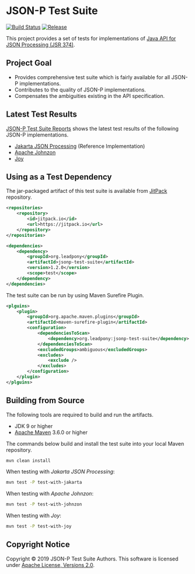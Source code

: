 # JSON-P Test Suite
[![Build Status](https://travis-ci.org/leadpony/jsonp-test-suite.svg?branch=master)](https://travis-ci.org/leadpony/jsonp-test-suite)
[![Release](https://jitpack.io/v/org.leadpony/jsonp-test-suite.svg)](https://jitpack.io/#org.leadpony/jsonp-test-suite)

This project provides a set of tests for implementations of [Java API for JSON Processing (JSR 374)].

## Project Goal

* Provides comprehensive test suite which is fairly available for all JSON-P implementations.
* Contributes to the quality of JSON-P implementations.
* Compensates the ambiguities existing in the API specification.

## Latest Test Results

[JSON-P Test Suite Reports] shows the latest test results of the following JSON-P implementations.
* [Jakarta JSON Processing] (Reference Implementation)
* [Apache Johnzon]
* [Joy]

## Using as a Test Dependency

The jar-packaged artifact of this test suite is available from [JitPack] repository.

```xml
<repositories>
    <repository>
        <id>jitpack.io</id>
        <url>https://jitpack.io</url>
    </repository>
</repositories>

<dependencies>
    <dependency>
        <groupId>org.leadpony</groupId>
        <artifactId>jsonp-test-suite</artifactId>
        <version>1.2.0</version>
        <scope>test</scope>
    </dependency>
</dependencies>
```
The test suite can be run by using Maven Surefire Plugin.

```xml
<plguins>
    <plugin>
        <groupId>org.apache.maven.plugins</groupId>
        <artifactId>maven-surefire-plugin</artifactId>
        <configuration>
            <dependenciesToScan>
                <dependency>org.leadpony:jsonp-test-suite</dependency>
            </dependenciesToScan>
            <excludedGroups>ambiguous</excludedGroups>
            <excludes>
                <exclude />
            </excludes>
        </configuration>
    </plugin>
</plguins>
```

## Building from Source

The following tools are required to build and run the artifacts.
* JDK 9 or higher
* [Apache Maven] 3.6.0 or higher

The commands below build and install the test suite into your local Maven repository.

```bash
mvn clean install
```

When testing with *Jakarta JSON Processing*:

```bash
mvn test -P test-with-jakarta
```

When testing with *Apache Johnzon*:

```bash
mvn test -P test-with-johnzon
```

When testing with *Joy*:

```bash
mvn test -P test-with-joy
```

## Copyright Notice
Copyright &copy; 2019 JSON-P Test Suite Authors. This software is licensed under [Apache License, Versions 2.0][Apache 2.0 License].

[Apache 2.0 License]: https://www.apache.org/licenses/LICENSE-2.0
[Java API for JSON Processing (JSR 374)]: https://eclipse-ee4j.github.io/jsonp/
[Jakarta JSON Processing]: https://eclipse-ee4j.github.io/jsonp/
[Apache Johnzon]: https://johnzon.apache.org/
[Joy]: https://github.com/leadpony/joy
[Apache Maven]: https://maven.apache.org/
[JSON-P Test Suite Reports]: https://leadpony.github.io/jsonp-test-suite/project-reports.html
[JitPack]: https://jitpack.io/#org.leadpony/jsonp-test-suite
